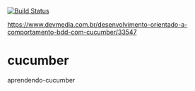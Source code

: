 [![Build Status](https://travis-ci.com/cesarschutz/cucumber.svg?branch=master)](https://travis-ci.com/cesarschutz/cucumber)

https://www.devmedia.com.br/desenvolvimento-orientado-a-comportamento-bdd-com-cucumber/33547

# cucumber
aprendendo-cucumber
